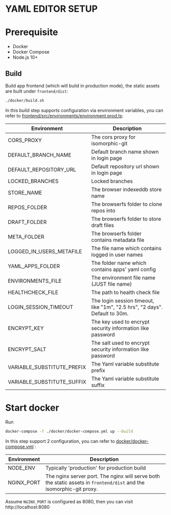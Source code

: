 # YAML EDITOR SETUP

# Prerequisite

- Docker
- Docker Compose
- Node.js 10+



## Build

Build app frontend (which will build in production mode), the static assets are built under `frontend/dist`:

```bash
./docker/build.sh
```



In this build step supports configuration via environment variables, you can refer to [frontend/src/environments/environment.prod.ts](frontend/src/environments/environment.prod.ts):

| Environment                | Description                                                  |
| -------------------------- | ------------------------------------------------------------ |
| CORS_PROXY                 | The cors proxy for isomorphic-git                            |
| DEFAULT_BRANCH_NAME        | Default branch name shown in login page                      |
| DEFAULT_REPOSITORY_URL     | Default repository url shown in login page                   |
| LOCKED_BRANCHES            | Locked branches                                              |
| STORE_NAME                 | The browser indexeddb store name                             |
| REPOS_FOLDER               | The browserfs folder to clone repos into                     |
| DRAFT_FOLDER               | The browserfs folder to store draft files                    |
| META_FOLDER                | The browserfs folder contains metadata file                  |
| LOGGED_IN_USERS_METAFILE   | The file name which contains logged in user names            |
| YAML_APPS_FOLDER           | The folder name which contains apps' yaml config             |
| ENVIRONMENTS_FILE          | The environment file name (JUST file name)                   |
| HEALTHCHECK_FILE           | The path to health check file                                |
| LOGIN_SESSION_TIMEOUT      | The login session timeout, like "1m", "2.5 hrs", "2 days". Default to 30m. |
| ENCRYPT_KEY                | The key used to encrypt security information like password   |
| ENCRYPT_SALT               | The salt used to encrypt security information like password  |
| VARIABLE_SUBSTITUTE_PREFIX | The Yaml variable substitute prefix                          |
| VARIABLE_SUBSTITUTE_SUFFIX | The Yaml variable substitute suffix                          |



# Start docker

Run

```bash
docker-compose -f ./docker/docker-compose.yml up --build
```



In this step support 2 configuration, you can refer to [docker/docker-compose.yml](docker/docker-compose.yml)  :

| Environment | Description                                                  |
| ----------- | ------------------------------------------------------------ |
| NODE_ENV    | Typically 'production' for production build                  |
| NGINX_PORT  | The nginx server port. The nginx will serve both the static assets in `frontend/dist` and the isomorphic-git proxy. |



Assume `NGINX_PORT` is configured as 8080, then you can visit http://localhost:8080